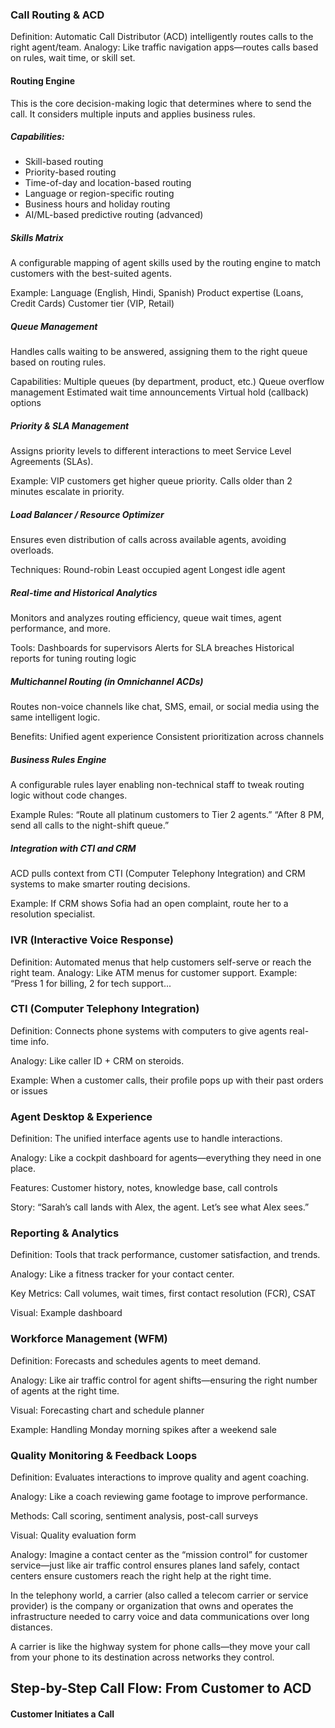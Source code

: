 ### Call Routing & ACD
Definition: Automatic Call Distributor (ACD) intelligently routes calls to the right agent/team.
Analogy: Like traffic navigation apps—routes calls based on rules, wait time, or skill set.

#### Routing Engine
This is the core decision-making logic that determines where to send the call. It considers multiple inputs and applies business rules.

##### Capabilities:
- Skill-based routing
- Priority-based routing
- Time-of-day and location-based routing
- Language or region-specific routing
- Business hours and holiday routing
- AI/ML-based predictive routing (advanced)

##### Skills Matrix
A configurable mapping of agent skills used by the routing engine to match customers with the best-suited agents.

Example:
Language (English, Hindi, Spanish)
Product expertise (Loans, Credit Cards)
Customer tier (VIP, Retail)

##### Queue Management
Handles calls waiting to be answered, assigning them to the right queue based on routing rules.

Capabilities:
Multiple queues (by department, product, etc.)
Queue overflow management
Estimated wait time announcements
Virtual hold (callback) options

##### Priority & SLA Management
Assigns priority levels to different interactions to meet Service Level Agreements (SLAs).

Example:
VIP customers get higher queue priority.
Calls older than 2 minutes escalate in priority.

##### Load Balancer / Resource Optimizer
Ensures even distribution of calls across available agents, avoiding overloads.

Techniques:
Round-robin
Least occupied agent
Longest idle agent

##### Real-time and Historical Analytics
Monitors and analyzes routing efficiency, queue wait times, agent performance, and more.

Tools:
Dashboards for supervisors
Alerts for SLA breaches
Historical reports for tuning routing logic

##### Multichannel Routing (in Omnichannel ACDs)
Routes non-voice channels like chat, SMS, email, or social media using the same intelligent logic.

Benefits:
Unified agent experience
Consistent prioritization across channels

##### Business Rules Engine 
A configurable rules layer enabling non-technical staff to tweak routing logic without code changes.

Example Rules:
“Route all platinum customers to Tier 2 agents.”
“After 8 PM, send all calls to the night-shift queue.”

##### Integration with CTI and CRM
ACD pulls context from CTI (Computer Telephony Integration) and CRM systems to make smarter routing decisions.

Example:
If CRM shows Sofia had an open complaint, route her to a resolution specialist.

### IVR (Interactive Voice Response)
Definition: Automated menus that help customers self-serve or reach the right team.
Analogy: Like ATM menus for customer support.
Example: “Press 1 for billing, 2 for tech support...

### CTI (Computer Telephony Integration)
Definition: Connects phone systems with computers to give agents real-time info.

Analogy: Like caller ID + CRM on steroids.

Example: When a customer calls, their profile pops up with their past orders or issues

### Agent Desktop & Experience
Definition: The unified interface agents use to handle interactions.

Analogy: Like a cockpit dashboard for agents—everything they need in one place.

Features: Customer history, notes, knowledge base, call controls

Story: “Sarah’s call lands with Alex, the agent. Let’s see what Alex sees.”

### Reporting & Analytics
Definition: Tools that track performance, customer satisfaction, and trends.

Analogy: Like a fitness tracker for your contact center.

Key Metrics: Call volumes, wait times, first contact resolution (FCR), CSAT

Visual: Example dashboard
### Workforce Management (WFM)
Definition: Forecasts and schedules agents to meet demand.

Analogy: Like air traffic control for agent shifts—ensuring the right number of agents at the right time.

Visual: Forecasting chart and schedule planner

Example: Handling Monday morning spikes after a weekend sale

### Quality Monitoring & Feedback Loops
Definition: Evaluates interactions to improve quality and agent coaching.

Analogy: Like a coach reviewing game footage to improve performance.

Methods: Call scoring, sentiment analysis, post-call surveys

Visual: Quality evaluation form



Analogy: Imagine a contact center as the “mission control” for customer service—just like air traffic control ensures planes land safely, 
contact centers ensure customers reach the right help at the right time.

In the telephony world, a carrier (also called a telecom carrier or service provider) is the company or organization that owns and operates the infrastructure 
needed to carry voice and data communications over long distances.

A carrier is like the highway system for phone calls—they move your call from your phone to its destination across networks they control.


## Step-by-Step Call Flow: From Customer to ACD
#### Customer Initiates a Call


